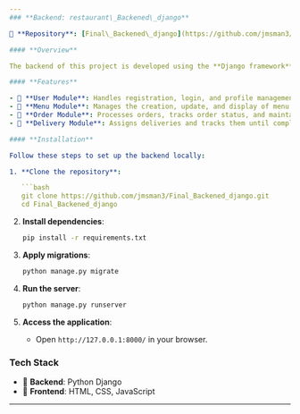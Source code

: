 ```yaml
---
### **Backend: restaurant\_Backened\_django**

📂 **Repository**: [Final\_Backened\_django](https://github.com/jmsman3/Final_Backened_django)

#### **Overview**

The backend of this project is developed using the **Django framework**, ensuring secure and efficient data management for a seamless user experience.

#### **Features**

- 🔐 **User Module**: Handles registration, login, and profile management.
- 🍴 **Menu Module**: Manages the creation, update, and display of menu items.
- 🛒 **Order Module**: Processes orders, tracks order status, and maintains order history.
- 🚚 **Delivery Module**: Assigns deliveries and tracks them until completion.

#### **Installation**

Follow these steps to set up the backend locally:

1. **Clone the repository**:

   ```bash
   git clone https://github.com/jmsman3/Final_Backened_django.git
   cd Final_Backened_django
   ```

2. **Install dependencies**:

   ```bash
   pip install -r requirements.txt
   ```

3. **Apply migrations**:

   ```bash
   python manage.py migrate
   ```

4. **Run the server**:

   ```bash
   python manage.py runserver
   ```

5. **Access the application**:

   - Open `http://127.0.0.1:8000/` in your browser.


### **Tech Stack**

- 🐍 **Backend**: Python Django
- 🎨 **Frontend**: HTML, CSS, JavaScript

---
```


